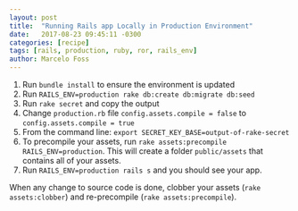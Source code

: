 ```yaml
---
layout: post
title:  "Running Rails app Locally in Production Environment"
date:   2017-08-23 09:45:11 -0300
categories: [recipe]
tags: [rails, production, ruby, ror, rails_env]
author: Marcelo Foss
---
```

1. Run `bundle install` to ensure the environment is updated
1. Run `RAILS_ENV=production rake db:create db:migrate db:seed`
1. Run `rake secret` and copy the output
1. Change `production.rb` file `config.assets.compile = false` to `config.assets.compile = true`  
1. From the command line: `export SECRET_KEY_BASE=output-of-rake-secret`
1. To precompile your assets, run `rake assets:precompile RAILS_ENV=production`. This will create a folder `public/assets` that contains all of your assets.
1. Run `RAILS_ENV=production rails s` and you should see your app.

When any change to source code is done, clobber your assets (`rake assets:clobber`) and re-precompile (`rake assets:precompile`).
